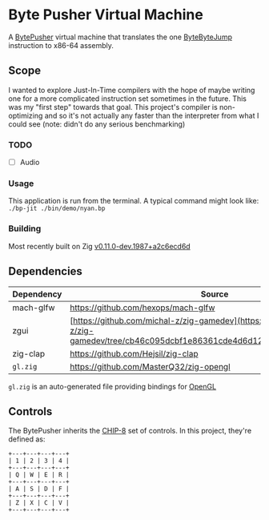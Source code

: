 # Byte Pusher Virtual Machine

A [BytePusher](https://esolangs.org/wiki/BytePusher) virtual machine that translates the one [ByteByteJump](https://esolangs.org/wiki/ByteByteJump) instruction to x86-64 assembly.

## Scope

I wanted to explore Just-In-Time compilers with the hope of maybe writing one for a more complicated instruction set sometimes in the future. This was my "first step" towards that goal. This project's compiler is non-optimizing and so it's not actually any faster than the interpreter from what I could see (note: didn't do any serious benchmarking)

### TODO

- [ ] Audio

### Usage

This application is run from the terminal. A typical command might look like: `./bp-jit ./bin/demo/nyan.bp`

### Building

Most recently built on Zig [v0.11.0-dev.1987+a2c6ecd6d](https://github.com/ziglang/zig/tree/a2c6ecd6d)

## Dependencies

Dependency | Source
--- | ---
mach-glfw | <https://github.com/hexops/mach-glfw>
zgui | [https://github.com/michal-z/zig-gamedev](https://github.com/michal-z/zig-gamedev/tree/cb46c095dcbf1e86361cde4d6d12ab32ef691842/libs/zgui)
zig-clap | <https://github.com/Hejsil/zig-clap>
`gl.zig` | <https://github.com/MasterQ32/zig-opengl>

`gl.zig` is an auto-generated file providing bindings for [OpenGL](https://www.opengl.org/)

## Controls

The BytePusher inherits the [CHIP-8](https://en.wikipedia.org/wiki/CHIP-8) set of controls. In this project, they're defined as:

    +---+---+---+---+
    | 1 | 2 | 3 | 4 |
    +---+---+---+---+
    | Q | W | E | R |
    +---+---+---+---+
    | A | S | D | F |
    +---+---+---+---+
    | Z | X | C | V |
    +---+---+---+---+
